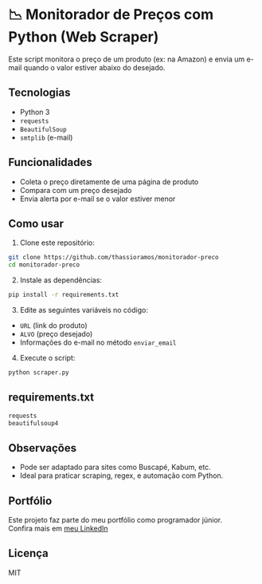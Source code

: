 # 📉 Monitorador de Preços com Python (Web Scraper)

Este script monitora o preço de um produto (ex: na Amazon) e envia um e-mail quando o valor estiver abaixo do desejado.

## Tecnologias

- Python 3
- `requests`
- `BeautifulSoup`
- `smtplib` (e-mail)

## Funcionalidades

- Coleta o preço diretamente de uma página de produto
- Compara com um preço desejado
- Envia alerta por e-mail se o valor estiver menor

## Como usar

1. Clone este repositório:
```bash
git clone https://github.com/thassioramos/monitorador-preco
cd monitorador-preco
```

2. Instale as dependências:
```bash
pip install -r requirements.txt
```

3. Edite as seguintes variáveis no código:
- `URL` (link do produto)
- `ALVO` (preço desejado)
- Informações do e-mail no método `enviar_email`

4. Execute o script:
```bash
python scraper.py
```

## requirements.txt
```txt
requests
beautifulsoup4
```

## Observações

- Pode ser adaptado para sites como Buscapé, Kabum, etc.
- Ideal para praticar scraping, regex, e automação com Python.

## Portfólio

Este projeto faz parte do meu portfólio como programador júnior.  
Confira mais em [meu LinkedIn](https://www.linkedin.com/in/thassio-ramos-6b8a41236/)

## Licença

MIT

